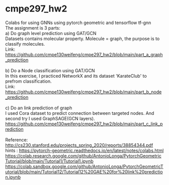 # cmpe297_hw2

Colabs for using GNNs using pytorch geometric and tensorflow tf-gnn </br>
The assignment is 3 parts: </br>
a) Do graph level prediction using GAT/GCN </br>
Datasets contains molecular property. Molecule = graph, the purpose is to classify molecules. </br>
Link: https://github.com/cmpe130weifeng/cmpe297_hw2/blob/main/part_a_graph_prediction </br>
</br>
b) Do a Node classification using GAT/GCN </br>
In this exercise, I practiced NetworkX and its dataset 'KarateClub' to prefrom classification. </br>
Link: https://github.com/cmpe130weifeng/cmpe297_hw2/blob/main/part_b_node_prediction </br>
</br>
c) Do an link prediction of graph </br>
I used Cora dataset to predict connection between targeted nodes. And second try I used GraphSAGE(GCN layers).</br>
https://github.com/cmpe130weifeng/cmpe297_hw2/blob/main/part_c_link_prediction
</br>
</br>
Reference: </br>
http://cs230.stanford.edu/projects_spring_2020/reports/38854344.pdf </br>
hints : https://pytorch-geometric.readthedocs.io/en/latest/notes/colabs.html </br>
https://colab.research.google.com/github/AntonioLonga/PytorchGeometricTutorial/blob/main/Tutorial1/Tutorial1.ipynb </br>
https://colab.sandbox.google.com/github/AntonioLonga/PytorchGeometricTutorial/blob/main/Tutorial12/Tutorial12%20GAE%20for%20link%20prediction.ipynb </br>


